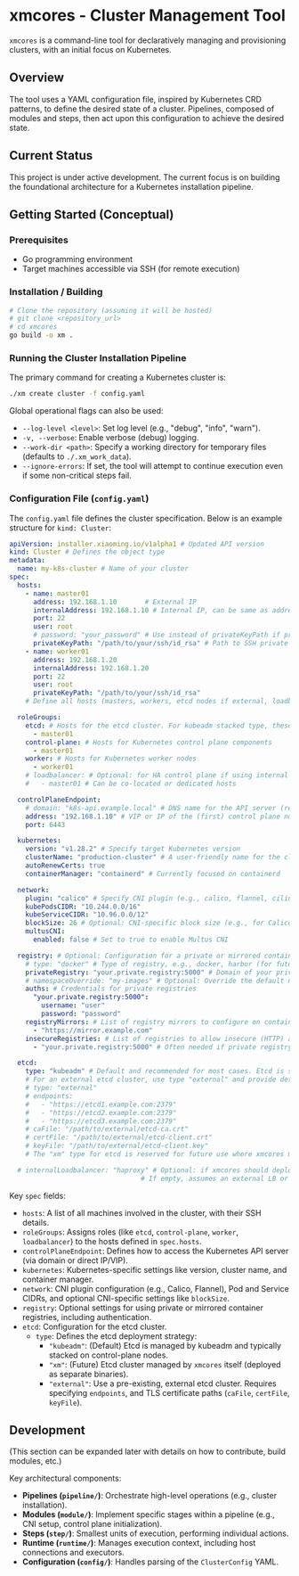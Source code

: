 # xmcores - Cluster Management Tool

`xmcores` is a command-line tool for declaratively managing and provisioning clusters, with an initial focus on Kubernetes.

## Overview

The tool uses a YAML configuration file, inspired by Kubernetes CRD patterns, to define the desired state of a cluster. Pipelines, composed of modules and steps, then act upon this configuration to achieve the desired state.

## Current Status

This project is under active development. The current focus is on building the foundational architecture for a Kubernetes installation pipeline.

## Getting Started (Conceptual)

### Prerequisites

- Go programming environment
- Target machines accessible via SSH (for remote execution)

### Installation / Building

```bash
# Clone the repository (assuming it will be hosted)
# git clone <repository_url>
# cd xmcores
go build -o xm .
```

### Running the Cluster Installation Pipeline

The primary command for creating a Kubernetes cluster is:

```bash
./xm create cluster -f config.yaml
```

Global operational flags can also be used:
- `--log-level <level>`: Set log level (e.g., "debug", "info", "warn").
- `-v, --verbose`: Enable verbose (debug) logging.
- `--work-dir <path>`: Specify a working directory for temporary files (defaults to `./.xm_work_data`).
- `--ignore-errors`: If set, the tool will attempt to continue execution even if some non-critical steps fail.

### Configuration File (`config.yaml`)

The `config.yaml` file defines the cluster specification. Below is an example structure for `kind: Cluster`:

```yaml
apiVersion: installer.xiaoming.io/v1alpha1 # Updated API version
kind: Cluster # Defines the object type
metadata:
  name: my-k8s-cluster # Name of your cluster
spec:
  hosts:
    - name: master01
      address: 192.168.1.10       # External IP
      internalAddress: 192.168.1.10 # Internal IP, can be same as address
      port: 22
      user: root
      # password: "your_password" # Use instead of privateKeyPath if preferred
      privateKeyPath: "/path/to/your/ssh/id_rsa" # Path to SSH private key
    - name: worker01
      address: 192.168.1.20
      internalAddress: 192.168.1.20
      port: 22
      user: root
      privateKeyPath: "/path/to/your/ssh/id_rsa"
    # Define all hosts (masters, workers, etcd nodes if external, loadbalancers) here

  roleGroups:
    etcd: # Hosts for the etcd cluster. For kubeadm stacked type, these are control-plane nodes.
      - master01
    control-plane: # Hosts for Kubernetes control plane components
      - master01
    worker: # Hosts for Kubernetes worker nodes
      - worker01
    # loadbalancer: # Optional: for HA control plane if using internal LB solution
    #   - master01 # Can be co-located or dedicated hosts

  controlPlaneEndpoint:
    # domain: "k8s-api.example.local" # DNS name for the API server (recommended)
    address: "192.168.1.10" # VIP or IP of the (first) control plane node if no LB/domain
    port: 6443

  kubernetes:
    version: "v1.28.2" # Specify target Kubernetes version
    clusterName: "production-cluster" # A user-friendly name for the cluster
    autoRenewCerts: true
    containerManager: "containerd" # Currently focused on containerd

  network:
    plugin: "calico" # Specify CNI plugin (e.g., calico, flannel, cilium)
    kubePodsCIDR: "10.244.0.0/16"
    kubeServiceCIDR: "10.96.0.0/12"
    blockSize: 26 # Optional: CNI-specific block size (e.g., for Calico)
    multusCNI:
      enabled: false # Set to true to enable Multus CNI

  registry: # Optional: Configuration for a private or mirrored container registry
    # type: "docker" # Type of registry, e.g., docker, harbor (for future specific handling)
    privateRegistry: "your.private.registry:5000" # Domain of your private registry
    # namespaceOverride: "my-images" # Optional: Override the default namespace for images (e.g. k8s.gcr.io -> your.private.registry/my-images)
    auths: # Credentials for private registries
      "your.private.registry:5000":
        username: "user"
        password: "password"
    registryMirrors: # List of registry mirrors to configure on container runtime
      - "https://mirror.example.com"
    insecureRegistries: # List of registries to allow insecure (HTTP) access or skip TLS verify
      - "your.private.registry:5000" # Often needed if private registry uses self-signed certs

  etcd:
    type: "kubeadm" # Default and recommended for most cases. Etcd is stacked on control-plane nodes.
    # For an external etcd cluster, use type "external" and provide details:
    # type: "external"
    # endpoints:
    #   - "https://etcd1.example.com:2379"
    #   - "https://etcd2.example.com:2379"
    #   - "https://etcd3.example.com:2379"
    # caFile: "/path/to/external/etcd-ca.crt"
    # certFile: "/path/to/external/etcd-client.crt"
    # keyFile: "/path/to/external/etcd-client.key"
    # The "xm" type for etcd is reserved for future use where xmcores might manage a separate etcd cluster.

  # internalLoadbalancer: "haproxy" # Optional: if xmcores should deploy an internal LB (like haproxy+keepalived)
                                 # If empty, assumes an external LB or a single control-plane node setup.
```

Key `spec` fields:
- `hosts`: A list of all machines involved in the cluster, with their SSH details.
- `roleGroups`: Assigns roles (like `etcd`, `control-plane`, `worker`, `loadbalancer`) to the hosts defined in `spec.hosts`.
- `controlPlaneEndpoint`: Defines how to access the Kubernetes API server (via domain or direct IP/VIP).
- `kubernetes`: Kubernetes-specific settings like version, cluster name, and container manager.
- `network`: CNI plugin configuration (e.g., Calico, Flannel), Pod and Service CIDRs, and optional CNI-specific settings like `blockSize`.
- `registry`: Optional settings for using private or mirrored container registries, including authentication.
- `etcd`: Configuration for the etcd cluster.
    - `type`: Defines the etcd deployment strategy:
        - `"kubeadm"`: (Default) Etcd is managed by kubeadm and typically stacked on control-plane nodes.
        - `"xm"`: (Future) Etcd cluster managed by `xmcores` itself (deployed as separate binaries).
        - `"external"`: Use a pre-existing, external etcd cluster. Requires specifying `endpoints`, and TLS certificate paths (`caFile`, `certFile`, `keyFile`).

## Development

(This section can be expanded later with details on how to contribute, build modules, etc.)

Key architectural components:
- **Pipelines (`pipeline/`)**: Orchestrate high-level operations (e.g., cluster installation).
- **Modules (`module/`)**: Implement specific stages within a pipeline (e.g., CNI setup, control plane initialization).
- **Steps (`step/`)**: Smallest units of execution, performing individual actions.
- **Runtime (`runtime/`)**: Manages execution context, including host connections and executors.
- **Configuration (`config/`)**: Handles parsing of the `ClusterConfig` YAML.
